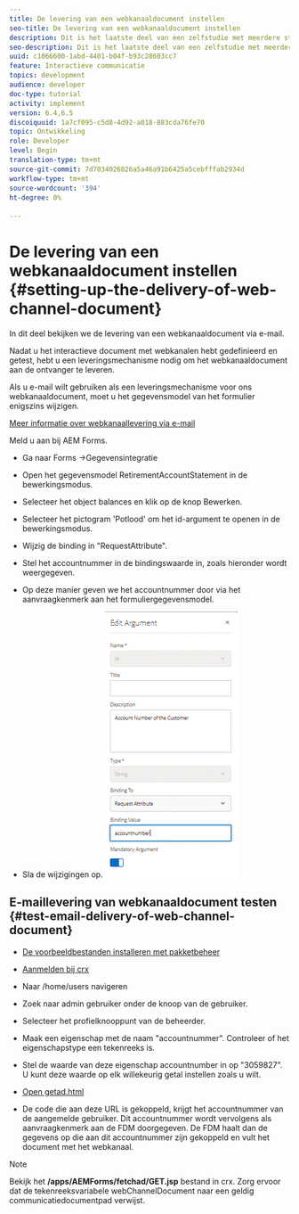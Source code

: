 ```yaml
---
title: De levering van een webkanaaldocument instellen
seo-title: De levering van een webkanaaldocument instellen
description: Dit is het laatste deel van een zelfstudie met meerdere stappen voor het maken van uw eerste interactieve communicatiedocument. In dit deel bekijken we de levering van een webkanaaldocument via e-mail.
seo-description: Dit is het laatste deel van een zelfstudie met meerdere stappen voor het maken van uw eerste interactieve communicatiedocument. In dit deel bekijken we de levering van een webkanaaldocument via e-mail.
uuid: c1066600-1abd-4401-b04f-b93c28603cc7
feature: Interactieve communicatie
topics: development
audience: developer
doc-type: tutorial
activity: implement
version: 6.4,6.5
discoiquuid: 1a7cf095-c5d8-4d92-a018-883cda76fe70
topic: Ontwikkeling
role: Developer
level: Begin
translation-type: tm+mt
source-git-commit: 7d7034026826a5a46a91b6425a5cebfffab2934d
workflow-type: tm+mt
source-wordcount: '394'
ht-degree: 0%

---
```



# De levering van een webkanaaldocument instellen {#setting-up-the-delivery-of-web-channel-document}


In dit deel bekijken we de levering van een webkanaaldocument via e-mail.

Nadat u het interactieve document met webkanalen hebt gedefinieerd en getest, hebt u een leveringsmechanisme nodig om het webkanaaldocument aan de ontvanger te leveren.

Als u e-mail wilt gebruiken als een leveringsmechanisme voor ons webkanaaldocument, moet u het gegevensmodel van het formulier enigszins wijzigen.

[Meer informatie over webkanaallevering via e-mail](/help/forms/interactive-communications/delivery-of-web-channel-document-tutorial-use.md)

Meld u aan bij AEM Forms.

* Ga naar Forms ->Gegevensintegratie

* Open het gegevensmodel RetirementAccountStatement in de bewerkingsmodus.

* Selecteer het object balances en klik op de knop Bewerken.

* Selecteer het pictogram &#39;Potlood&#39; om het id-argument te openen in de bewerkingsmodus.

* Wijzig de binding in &quot;RequestAttribute&quot;.

* Stel het accountnummer in de bindingswaarde in, zoals hieronder wordt weergegeven.

* Op deze manier geven we het accountnummer door via het aanvraagkenmerk aan het formuliergegevensmodel.

* Sla de wijzigingen op.
   ![fdm](assets/requestattribute.gif)

## E-maillevering van webkanaaldocument testen {#test-email-delivery-of-web-channel-document}

* [De voorbeeldbestanden installeren met pakketbeheer](assets/webchanneldelivery.zip)
* [Aanmelden bij crx](http://localhost:4502/crx/de/index.jsp#)

* Naar /home/users navigeren

* Zoek naar admin gebruiker onder de knoop van de gebruiker.

* Selecteer het profielknooppunt van de beheerder.

* Maak een eigenschap met de naam &quot;accountnummer&quot;. Controleer of het eigenschapstype een tekenreeks is.

* Stel de waarde van deze eigenschap accountnumber in op &quot;3059827&quot;. U kunt deze waarde op elk willekeurig getal instellen zoals u wilt.

* [Open getad.html](http://localhost:4502/content/getad.html)

* De code die aan deze URL is gekoppeld, krijgt het accountnummer van de aangemelde gebruiker. Dit accountnummer wordt vervolgens als aanvraagkenmerk aan de FDM doorgegeven. De FDM haalt dan de gegevens op die aan dit accountnummer zijn gekoppeld en vult het document met het webkanaal.

>[!NOTE]
>
>Bekijk het **/apps/AEMForms/fetchad/GET.jsp** bestand in crx. Zorg ervoor dat de tekenreeksvariabele webChannelDocument naar een geldig communicatiedocumentpad verwijst.
